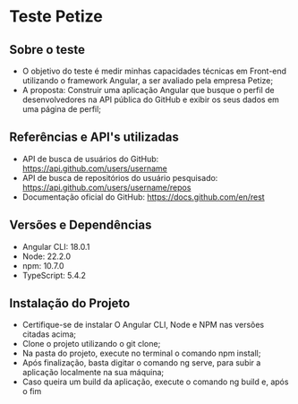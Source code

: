 # Teste Petize

## Sobre o teste

- O objetivo do teste é medir minhas capacidades técnicas em Front-end utilizando o framework Angular, a ser avaliado pela empresa Petize;
- A proposta: Construir uma aplicação Angular que busque o perfil de desenvolvedores na API pública do GitHub e exibir os seus dados em uma página de perfil;

## Referências e API's utilizadas

- API de busca de usuários do GitHub: https://api.github.com/users/username
- API de busca de repositórios do usuário pesquisado: https://api.github.com/users/username/repos
- Documentação oficial do GitHub: https://docs.github.com/en/rest

## Versões e Dependências

- Angular CLI: 18.0.1
- Node: 22.2.0
- npm: 10.7.0
- TypeScript: 5.4.2

## Instalação do Projeto

- Certifique-se de instalar O Angular CLI, Node e NPM nas versões citadas acima;
- Clone o projeto utilizando o git clone;
- Na pasta do projeto, execute no terminal o comando npm install;
- Após finalização, basta digitar o comando ng serve, para subir a aplicação localmente na sua máquina;
- Caso queira um build da aplicação, execute o comando ng build e, após o fim
